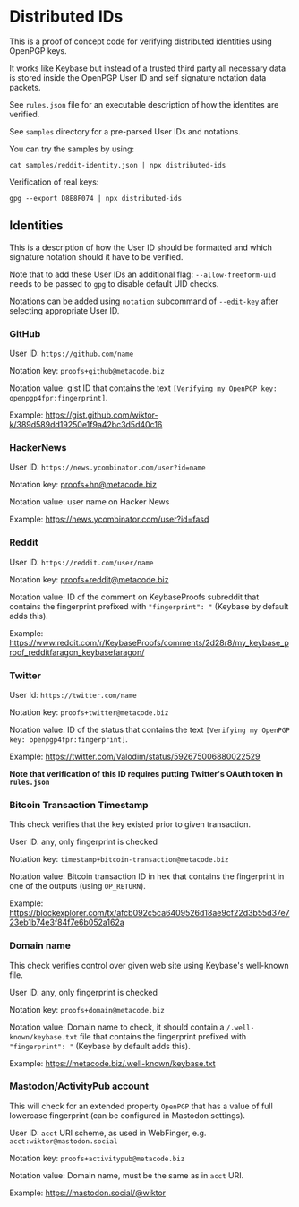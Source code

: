 # Distributed IDs

This is a proof of concept code for verifying distributed identities
using OpenPGP keys.

It works like Keybase but instead of a trusted third party all
necessary data is stored inside the OpenPGP User ID and self
signature notation data packets.

See `rules.json` file for an executable description of how the
identites are verified.

See `samples` directory for a pre-parsed User IDs and notations.

You can try the samples by using:

    cat samples/reddit-identity.json | npx distributed-ids

Verification of real keys:

    gpg --export D8E8F074 | npx distributed-ids

## Identities

This is a description of how the User ID should be formatted and which
signature notation should it have to be verified.

Note that to add these User IDs an additional flag: `--allow-freeform-uid`
needs to be passed to `gpg` to disable default UID checks.

Notations can be added using `notation` subcommand of `--edit-key` after
selecting appropriate User ID.

### GitHub

User ID: `https://github.com/name`

Notation key: `proofs+github@metacode.biz`

Notation value: gist ID that contains the text `[Verifying my OpenPGP key: openpgp4fpr:fingerprint]`.

Example: https://gist.github.com/wiktor-k/389d589dd19250e1f9a42bc3d5d40c16

### HackerNews

User ID: `https://news.ycombinator.com/user?id=name`

Notation key: proofs+hn@metacode.biz

Notation value: user name on Hacker News

Example: https://news.ycombinator.com/user?id=fasd

### Reddit

User ID: `https://reddit.com/user/name`

Notation key: proofs+reddit@metacode.biz

Notation value: ID of the comment on KeybaseProofs subreddit that contains the fingerprint prefixed with `"fingerprint": "` (Keybase by default adds this).

Example: https://www.reddit.com/r/KeybaseProofs/comments/2d28r8/my_keybase_proof_redditfaragon_keybasefaragon/

### Twitter

User Id: `https://twitter.com/name`

Notation key: `proofs+twitter@metacode.biz`

Notation value: ID of the status that contains the text `[Verifying my OpenPGP key: openpgp4fpr:fingerprint]`.

Example: https://twitter.com/Valodim/status/592675006880022529

**Note that verification of this ID requires putting Twitter's OAuth token in `rules.json`**

### Bitcoin Transaction Timestamp

This check verifies that the key existed prior to given transaction.

User ID: any, only fingerprint is checked

Notation key: `timestamp+bitcoin-transaction@metacode.biz`

Notation value: Bitcoin transaction ID in hex that contains the fingerprint in one of the outputs (using `OP_RETURN`).

Example: https://blockexplorer.com/tx/afcb092c5ca6409526d18ae9cf22d3b55d37e723eb1b74e3f84f7e6b052a162a

### Domain name

This check verifies control over given web site using Keybase's well-known file.

User ID: any, only fingerprint is checked

Notation key: `proofs+domain@metacode.biz`

Notation value: Domain name to check, it should contain a `/.well-known/keybase.txt` file that contains the fingerprint prefixed with `"fingerprint": "` (Keybase by default adds this).

Example: https://metacode.biz/.well-known/keybase.txt

### Mastodon/ActivityPub account

This will check for an extended property `OpenPGP` that has a value of full lowercase fingerprint (can be configured in Mastodon settings).

User ID: `acct` URI scheme, as used in WebFinger, e.g. `acct:wiktor@mastodon.social`

Notation key: `proofs+activitypub@metacode.biz`

Notation value: Domain name, must be the same as in `acct` URI.

Example: https://mastodon.social/@wiktor

